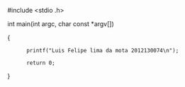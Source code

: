  #include <stdio .h>

 int main(int argc, char const *argv[]) 

 {

          printf("Luis Felipe lima da mota 2012130074\n"); 

          return 0;

 }
